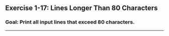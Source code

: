 
## Exercise 1-17: Lines Longer Than 80 Characters  
### Goal: Print all input lines that exceed 80 characters.

---
